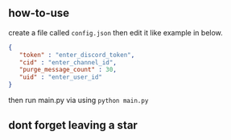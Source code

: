 ## how-to-use
  create a file called ```config.json``` then edit it like example in below.
   ```json
   {
      "token" : "enter_discord_token", 
      "cid" : "enter_channel_id",
      "purge_message_count" : 30,
      "uid" : "enter_user_id"
  }
  ```
  then run main.py via using ```python main.py```

## dont forget leaving a star
